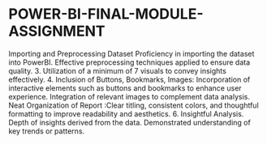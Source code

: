 # POWER-BI-FINAL-MODULE-ASSIGNMENT
Importing and Preprocessing Dataset Proficiency in importing the dataset into PowerBI. Effective preprocessing techniques applied to ensure data quality. 3. Utilization of a minimum of 7 visuals to convey insights effectively. 4. Inclusion of Buttons, Bookmarks, Images: Incorporation of interactive elements such as buttons and bookmarks to enhance user experience. Integration of relevant images to complement data analysis. Neat Organization of Report :Clear titling, consistent colors, and thoughtful formatting to improve readability and aesthetics. 6. Insightful Analysis. Depth of insights derived from the data. Demonstrated understanding of key trends or patterns. 

